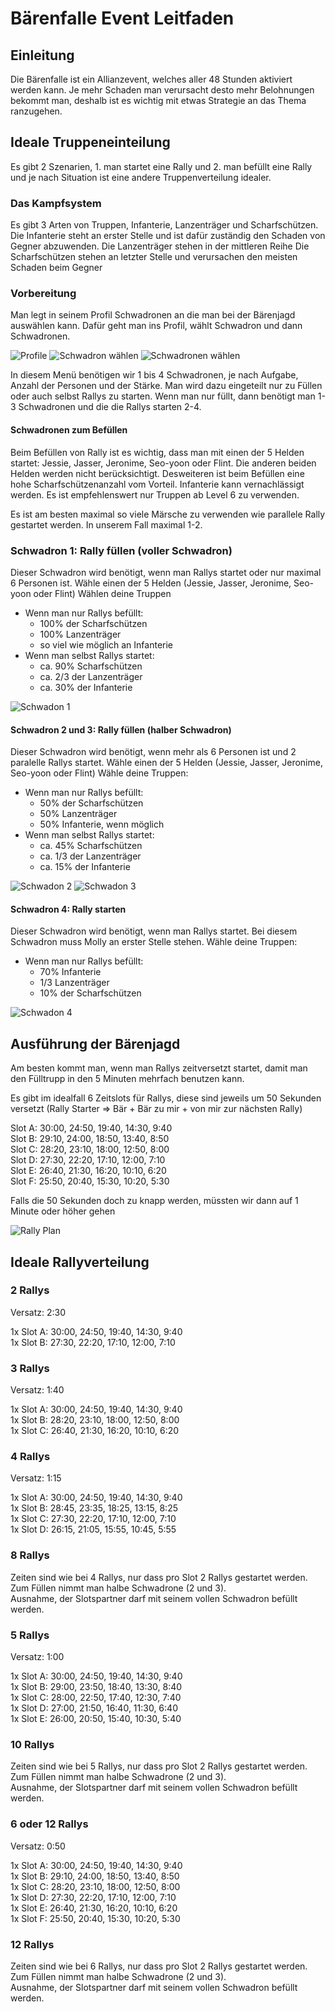 # Bärenfalle Event Leitfaden

## Einleitung

Die Bärenfalle ist ein Allianzevent, welches aller 48 Stunden aktiviert werden kann.
Je mehr Schaden man verursacht desto mehr Belohnungen bekommt man,
deshalb ist es wichtig mit etwas Strategie an das Thema ranzugehen.

## Ideale Truppeneinteilung

Es gibt 2 Szenarien, 1. man startet eine Rally und 2. man befüllt eine Rally
und je nach Situation ist eine andere Truppenverteilung idealer.

### Das Kampfsystem

Es gibt 3 Arten von Truppen, Infanterie, Lanzenträger und Scharfschützen.
Die Infanterie steht an erster Stelle und ist dafür zuständig den Schaden von Gegner abzuwenden.
Die Lanzenträger stehen in der mittleren Reihe
Die Scharfschützen stehen an letzter Stelle und verursachen den meisten Schaden beim Gegner

### Vorbereitung

Man legt in seinem Profil Schwadronen an die man bei der Bärenjagd auswählen kann.
Dafür geht man ins Profil, wählt Schwadron und dann Schwadronen.

![Profile](/images/select_profile.jpeg)
![Schwadron wählen](/images/select_troops.jpeg)
![Schwadronen wählen](/images/select_troops2.jpeg)

In diesem Menü benötigen wir 1 bis 4 Schwadronen, je nach Aufgabe, Anzahl der Personen und
der Stärke.
Man wird dazu eingeteilt nur zu Füllen oder auch selbst Rallys zu starten.
Wenn man nur füllt, dann benötigt man 1-3 Schwadronen und die die Rallys starten 2-4.

#### Schwadronen zum Befüllen

Beim Befüllen von Rally ist es wichtig, dass man mit einen der 5 Helden startet:
Jessie, Jasser, Jeronime, Seo-yoon oder Flint.
Die anderen beiden Helden werden nicht berücksichtigt.
Desweiteren ist beim Befüllen eine hohe Scharfschützenanzahl vom Vorteil. Infanterie kann vernachlässigt werden.
Es ist empfehlenswert nur Truppen ab Level 6 zu verwenden.

Es ist am besten maximal so viele Märsche zu verwenden wie parallele Rally gestartet werden. In unserem Fall maximal
1-2.

### Schwadron 1: Rally füllen (voller Schwadron)

Dieser Schwadron wird benötigt, wenn man Rallys startet oder nur maximal 6 Personen ist.
Wähle einen der 5 Helden (Jessie, Jasser, Jeronime, Seo-yoon oder Flint)
Wählen deine Truppen

- Wenn man nur Rallys befüllt:
    - 100% der Scharfschützen
    - 100% Lanzenträger
    - so viel wie möglich an Infanterie
- Wenn man selbst Rallys startet:
    - ca. 90% Scharfschützen
    - ca. 2/3 der Lanzenträger
    - ca. 30% der Infanterie

![Schwadon 1](/images/troop4.jpeg)

#### Schwadron 2 und 3: Rally füllen (halber Schwadron)

Dieser Schwadron wird benötigt, wenn mehr als 6 Personen ist und 2 paralelle Rallys startet.
Wähle einen der 5 Helden (Jessie, Jasser, Jeronime, Seo-yoon oder Flint)
Wähle deine Truppen:

- Wenn man nur Rallys befüllt:
    - 50% der Scharfschützen
    - 50% Lanzenträger
    - 50% Infanterie, wenn möglich
- Wenn man selbst Rallys startet:
    - ca. 45% Scharfschützen
    - ca. 1/3 der Lanzenträger
    - ca. 15% der Infanterie

![Schwadon 2](/images/troops1.jpeg)
![Schwadon 3](/images/troops2.jpeg)

#### Schwadron 4: Rally starten

Dieser Schwadron wird benötigt, wenn man Rallys startet.
Bei diesem Schwadron muss Molly an erster Stelle stehen.
Wähle deine Truppen:

- Wenn man nur Rallys befüllt:
    - 70% Infanterie
    - 1/3 Lanzenträger
    - 10% der Scharfschützen

![Schwadon 4](/images/troops3.jpeg)

## Ausführung der Bärenjagd

Am besten kommt man, wenn man Rallys zeitversetzt startet, damit man den Fülltrupp in den 5 Minuten mehrfach benutzen
kann.

Es gibt im idealfall 6 Zeitslots für Rallys, diese sind jeweils um 50 Sekunden versetzt (Rally Starter => Bär + Bär zu mir + von mir
zur nächsten Rally)

Slot A: 30:00, 24:50, 19:40, 14:30, 9:40  
Slot B: 29:10, 24:00, 18:50, 13:40, 8:50  
Slot C: 28:20, 23:10, 18:00, 12:50, 8:00  
Slot D: 27:30, 22:20, 17:10, 12:00, 7:10  
Slot E: 26:40, 21:30, 16:20, 10:10, 6:20  
Slot F: 25:50, 20:40, 15:30, 10:20, 5:30

Falls die 50 Sekunden doch zu knapp werden, müssten wir dann auf 1 Minute oder höher gehen

![Rally Plan](/images/RallyPlan.drawio.svg)

## Ideale Rallyverteilung
### 2 Rallys
Versatz: 2:30

1x Slot A: 30:00, 24:50, 19:40, 14:30, 9:40  
1x Slot B: 27:30, 22:20, 17:10, 12:00, 7:10  

### 3 Rallys
Versatz: 1:40

1x Slot A: 30:00, 24:50, 19:40, 14:30, 9:40  
1x Slot B: 28:20, 23:10, 18:00, 12:50, 8:00  
1x Slot C: 26:40, 21:30, 16:20, 10:10, 6:20  

### 4 Rallys
Versatz: 1:15

1x Slot A: 30:00, 24:50, 19:40, 14:30, 9:40  
1x Slot B: 28:45, 23:35, 18:25, 13:15, 8:25  
1x Slot C: 27:30, 22:20, 17:10, 12:00, 7:10  
1x Slot D: 26:15, 21:05, 15:55, 10:45, 5:55

### 8 Rallys
Zeiten sind wie bei 4 Rallys, nur dass pro Slot 2 Rallys gestartet werden.
Zum Füllen nimmt man halbe Schwadrone (2 und 3).  
Ausnahme, der Slotspartner darf mit seinem vollen Schwadron befüllt werden.

### 5 Rallys
Versatz: 1:00

1x Slot A: 30:00, 24:50, 19:40, 14:30, 9:40  
1x Slot B: 29:00, 23:50, 18:40, 13:30, 8:40  
1x Slot C: 28:00, 22:50, 17:40, 12:30, 7:40  
1x Slot D: 27:00, 21:50, 16:40, 11:30, 6:40  
1x Slot E: 26:00, 20:50, 15:40, 10:30, 5:40  

### 10 Rallys
Zeiten sind wie bei 5 Rallys, nur dass pro Slot 2 Rallys gestartet werden.
Zum Füllen nimmt man halbe Schwadrone (2 und 3).  
Ausnahme, der Slotspartner darf mit seinem vollen Schwadron befüllt werden.


### 6 oder 12 Rallys
Versatz: 0:50

1x Slot A: 30:00, 24:50, 19:40, 14:30, 9:40  
1x Slot B: 29:10, 24:00, 18:50, 13:40, 8:50  
1x Slot C: 28:20, 23:10, 18:00, 12:50, 8:00  
1x Slot D: 27:30, 22:20, 17:10, 12:00, 7:10  
1x Slot E: 26:40, 21:30, 16:20, 10:10, 6:20  
1x Slot F: 25:50, 20:40, 15:30, 10:20, 5:30

### 12 Rallys
Zeiten sind wie bei 6 Rallys, nur dass pro Slot 2 Rallys gestartet werden.
Zum Füllen nimmt man halbe Schwadrone (2 und 3).  
Ausnahme, der Slotspartner darf mit seinem vollen Schwadron befüllt werden.
